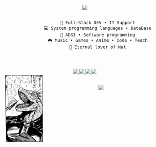 <div align="center">
  <div style="display: flex; justify-content: center; align-items: center;">
    <div style="margin-left: 20px;">
      <img src="https://readme-typing-svg.demolab.com?font=Fira+Code&weight=500&size=50&pause=1000&color=FFFFFF&center=true&vCenter=true&multiline=true&width=1300&height=140&lines=Hi%2C+Hi;I'm+AndriunGg" width="70%" />
      <br><br>
      <pre>
          💼 Full-Stack DEV • IT Support
          💻 System programming languages • DataBase
          📖 ADSI • Software programming
          🎮 Music • Games • Anime • Code • Teach
          🧡 Eternal lover of Nat
      </pre>
      <br><br>
      <!-- Redes sociales -->
      <div>
        <a href="https://www.linkedin.com/in/andriun-hernandez-852453312/" target="_blank">
          <img src="https://img.shields.io/badge/LinkedIn-0077B5?style=for-the-badge&logo=linkedin&logoColor=white" />
        </a>
        <a href="https://www.instagram.com/andriungg/" target="_blank">
          <img src="https://img.shields.io/badge/Instagram-E4405F?style=for-the-badge&logo=instagram&logoColor=white" />
        </a>
        <a href="https://x.com/sadriggg" target="_blank">
          <img src="https://img.shields.io/badge/X-000000?style=for-the-badge&logo=x&logoColor=white" />
        </a>
        <a href="https://enka.network/u/Inng/1A4HU1/10000069/1985924/" target="_blank">
          <img src="https://img.shields.io/badge/Discord-5865F2?style=for-the-badge&logo=discord&logoColor=white" />
        </a>
      </div>
    </div>
  </div>
 <!-- Imagen a la izquierda -->
    <img src="https://github.com/AndriunGg/AndriunGg/blob/main/img/dorohedoro_fixed.jpg" width="25%" align="left" />
  <!-- Imagen adicional y texto debajo -->
  <br><br>
  <img src="https://raw.githubusercontent.com/innng/innng/master/assets/kyubey.gif" height="40" />
  <br><br><br>
</div>
